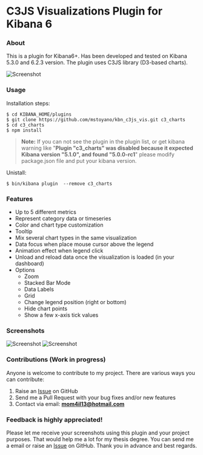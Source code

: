 # C3JS Visualizations Plugin for Kibana 6 

### About
This is a plugin for Kibana6+. Has been developed and tested on Kibana 5.3.0 and 6.2.3 version. The plugin uses C3JS library (D3-based charts).

![Screenshot](images/img1.jpg)

### Usage
Installation steps:
```
$ cd KIBANA_HOME/plugins
$ git clone https://github.com/mstoyano/kbn_c3js_vis.git c3_charts
$ cd c3_charts
$ npm install
```
> **Note:** If you can not see the plugin in the plugin list, or get kibana warning like "**Plugin "c3_charts" was disabled because it expected Kibana version "5.1.0", and found "5.0.0-rc1**" please modify package.json file and put your kibana version.

Unistall:
```
$ bin/kibana plugin  --remove c3_charts
```

### Features
* Up to 5 different metrics
* Represent category data or timeseries
* Color and chart type customization
* Tooltip
* Mix several chart types in the same visualization
* Data focus when place mouse cursor above the legend
* Animation effect when legend click
* Unload and reload data once the visualization is loaded (in your dashboard)
* Options
  * Zoom
  * Stacked Bar Mode
  * Data Labels
  * Grid
  * Change legend position (right or bottom)
  * Hide chart points
  * Show a few x-axis tick values 

### Screenshots
![Screenshot](images/img2.jpg)
![Screenshot](images/img3.jpg)

### Contributions (Work in progress)
Anyone is welcome to contribute to my project. There are various ways you can contribute:

1. Raise an [Issue](https://github.com/mstoyano/kbn_c3js_vis/issues) on GitHub
2. Send me a Pull Request with your bug fixes and/or new features
3. Contact via email: **mom4il13@hotmail.com**

### Feedback is highly appreciated!
Please let me receive your screenshots using this plugin and your project purposes. That would help me a lot for my thesis degree. You can send me a email or raise an [Issue](https://github.com/mstoyano/kbn_c3js_vis/issues) on GitHub. Thank you in advance and best regards.
